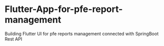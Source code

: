 # Flutter-App-for-pfe-report-management
Building Flutter UI for pfe reports management connected with SpringBoot  Rest API
